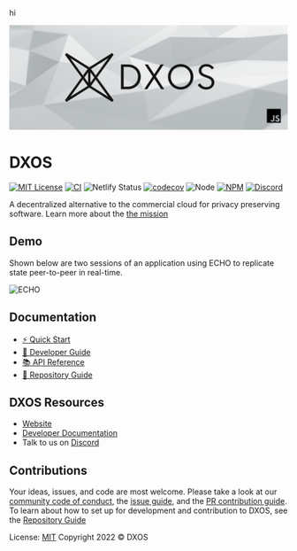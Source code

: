 hi

![DXOS](./docs/docs/assets/images/github-repo-banner.png)

# DXOS

[![MIT License](https://img.shields.io/npm/l/@dxos/client)](https://github.com/dxos/dxos/blob/main/LICENSE)
[![CI](https://img.shields.io/circleci/build/gh/dxos/dxos/main?style=flat&token=dfa4d4d2d6b8a794bcb5f5772096beb2006cdfa8)](https://circleci.com/gh/dxos/dxos)
![Netlify Status](https://img.shields.io/netlify/847d26d2-ec3b-4f2e-ac3b-caee7fe6e7bc)
[![codecov](https://img.shields.io/codecov/c/github/dxos/dxos?token=CLO9PHX2PQ)](https://codecov.io/gh/dxos/dxos)
![Node](https://img.shields.io/node/v/@dxos/client)
[![NPM](https://img.shields.io/npm/v/@dxos/client/latest)](https://www.npmjs.com/package/@dxos/client)
[![Discord](https://img.shields.io/discord/837138313172353095?label=discord)](https://discord.com/channels/837138313172353095)

A decentralized alternative to the commercial cloud for privacy preserving software. Learn more about the [the mission](https://docs.dxos.org/guide/why)

## Demo

Shown below are two sessions of an application using ECHO to replicate state peer-to-peer in real-time.

![ECHO](https://user-images.githubusercontent.com/3523355/158708286-f9a8c5f1-83ed-4bac-ab9e-65ddb6861fe3.gif)

## Documentation

- [⚡️ Quick Start](https://docs.dxos.org/guide/getting-started.html)
- [📖 Developer Guide](https://docs.dxos.org/guide)
- [📚 API Reference](https://docs.dxos.org/api)
- [🔧 Repository Guide](https://github.com/dxos/dxos/tree/main/REPOSITORY_GUIDE.md)

## DXOS Resources

- [Website](https://dxos.org)
- [Developer Documentation](https://docs.dxos.org)
- Talk to us on [Discord](https://discord.gg/eXVfryv3sW)

## Contributions

Your ideas, issues, and code are most welcome. Please take a look at our [community code of conduct](https://github.com/dxos/dxos/blob/main/CODE_OF_CONDUCT.md), the [issue guide](https://github.com/dxos/dxos/blob/main/CONTRIBUTING.md#submitting-issues), and the [PR contribution guide](https://github.com/dxos/dxos/blob/main/CONTRIBUTING.md#submitting-prs). To learn about how to set up for development and contribution to DXOS, see the [Repository Guide](https://github.com/dxos/dxos/tree/main/REPOSITORY_GUIDE.md)

License: [MIT](./LICENSE) Copyright 2022 © DXOS
